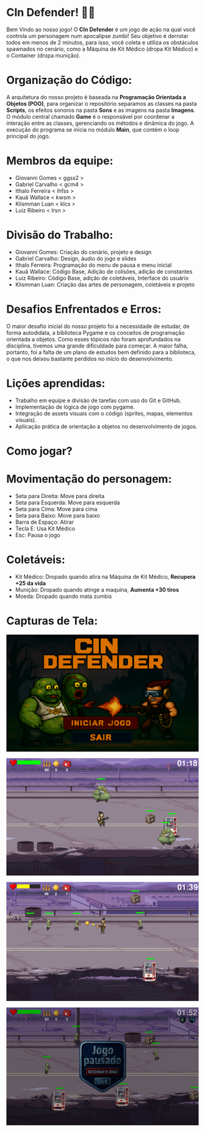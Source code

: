 # CIn Defender! 🧟‍♂️

Bem Vindo ao nosso jogo!
O **CIn Defender** é um jogo de ação na qual você controla um personagem num apocalipse zumbi!
Seu objetivo é derrotar todos em menos de 2 minutos, para isso, você coleta e utiliza os obstáculos spawnados no cenário, como a Máquina de Kit Médico (dropa Kit Médico) e o Container (dropa munição).

# Organização do Código:

A arquitetura do nosso projeto é baseada na **Programação Orientada a Objetos (POO)**, para organizar o repositório separamos as classes na pasta **Scripts**, os efeitos sonoros na pasta **Sons** e as imagens na pasta **Imagens**. O módulo central chamado **Game** é o responsável por coordenar a interação entre as classes, gerenciando os métodos e dinâmica do jogo. A execução do programa se inicia no módulo **Main**, que contém o loop principal do jogo.

# Membros da equipe:
- Giovanni Gomes < ggss2 >
- Gabriel Carvalho < gcm4 >
- Ithalo Ferreira < ihfss >
- Kauã Wallace < kwsm >
- Klismman Luan < klcs >
- Luiz Ribeiro < lrsn >

# Divisão do Trabalho:

- Giovanni Gomes: Criação do cenário, projeto e design
- Gabriel Carvalho: Design, áudio do jogo e slides
- Ithalo Ferreira: Programação do menu de pausa e menu inicial
- Kauã Wallace: Código Base, Adição de colisões, adição de constantes
- Luiz Ribeiro: Código Base, adição de coletáveis, Interface do usuário
- Klismman Luan: Criação das artes de personagem, coletáveis e projeto

# Desafios Enfrentados e Erros:
O maior desafio inicial do nosso projeto foi a necessidade de estudar, de forma autodidata, a biblioteca Pygame e os conceitos de programação orientada a objetos. Como esses tópicos não foram aprofundados na disciplina, tivemos uma grande dificuldade para começar. A maior falha, portanto, foi a falta de um plano de estudos bem definido para a biblioteca, o que nos deixou bastante perdidos no início do desenvolvimento.

# Lições  aprendidas:

- Trabalho em equipe e divisão de tarefas com uso do Git e GitHub.
- Implementação de lógica de jogo com pygame.
- Integração de assets visuais com o código (sprites, mapas, elementos visuais).
- Aplicação prática de orientação a objetos no desenvolvimento de jogos.

# Como jogar?
# Movimentação do personagem:
- Seta para Direita: Move para direita
- Seta para Esquerda: Move para esquerda
- Seta para Cima: Move para cima
- Seta para Baixo: Move para baixo
- Barra de Espaço: Atirar
- Tecla E: Usa Kit Médico
- Esc: Pausa o jogo

# Coletáveis:
- Kit Médico: Dropado quando atira na Máquina de Kit Médico, **Recupera +25 da vida**
- Munição: Dropado quando atinge a maquina, **Aumenta +30 tiros**
- Moeda: Dropado quando mata zumbis

# Capturas de Tela:

![alt text](<Screenshot 2025-08-15 144131.png>)

![alt text](<Screenshot 2025-08-15 144148.png>)

![alt text](<Screenshot 2025-08-15 144344.png>)

![alt text](<Screenshot 2025-08-15 144647.png>)

